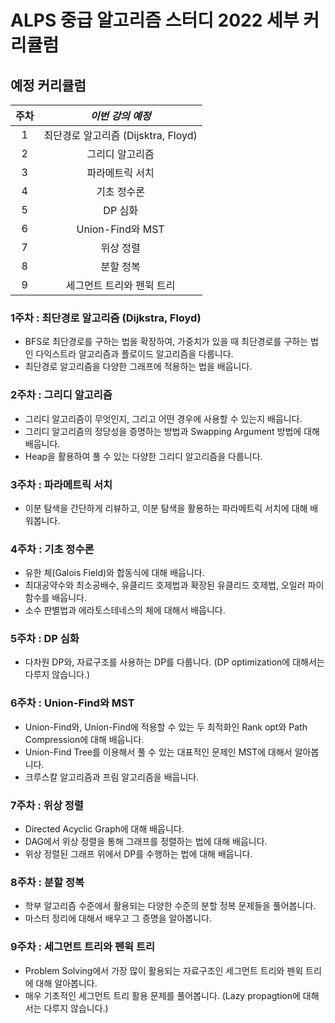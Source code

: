 # ALPS 중급 알고리즘 스터디 2022 세부 커리큘럼



## 예정 커리큘럼

| 주차 |          *이번 강의 예정*           |
| :--: | :---------------------------------: |
|  1   | 최단경로 알고리즘 (Dijsktra, Floyd) |
|  2   |           그리디 알고리즘           |
|  3   |           파라메트릭 서치           |
|  4   |             기초 정수론             |
|  5   |               DP 심화               |
|  6   |          Union-Find와 MST           |
|  7   |              위상 정렬              |
|  8   |              분할 정복              |
|  9   |      세그먼트 트리와 펜윅 트리      |



### 1주차 : 최단경로 알고리즘 (Dijkstra, Floyd)

* BFS로 최단경로를 구하는 법을 확장하여, 가중치가 있을 때 최단경로를 구하는 법인 다익스트라 알고리즘과 플로이드 알고리즘을 다룹니다.
* 최단경로 알고리즘을 다양한 그래프에 적용하는 법을 배웁니다.



### 2주차 : 그리디 알고리즘

* 그리디 알고리즘이 무엇인지, 그리고 어떤 경우에 사용할 수 있는지 배웁니다.
* 그리디 알고리즘의 정당성을 증명하는 방법과 Swapping Argument 방법에 대해 배웁니다.
* Heap을 활용하여 풀 수 있는 다양한 그리디 알고리즘을 다룹니다.



### 3주차 : 파라메트릭 서치

* 이분 탐색을 간단하게 리뷰하고, 이분 탐색을 활용하는 파라메트릭 서치에 대해 배워봅니다.



### 4주차 : 기초 정수론

* 유한 체(Galois Field)와 합동식에 대해 배웁니다.
* 최대공약수와 최소공배수, 유클리드 호제법과 확장된 유클리드 호제법, 오일러 파이 함수를 배웁니다.
* 소수 판별법과 에라토스테네스의 체에 대해서 배웁니다.



### 5주차 : DP 심화

* 다차원 DP와, 자료구조를 사용하는 DP를 다룹니다. (DP optimization에 대해서는 다루지 않습니다.)



### 6주차 : Union-Find와 MST

* Union-Find와, Union-Find에 적용할 수 있는 두 최적화인 Rank opt와 Path Compression에 대해 배웁니다.
* Union-Find Tree를 이용해서 풀 수 있는 대표적인 문제인 MST에 대해서 알아봅니다.
* 크루스칼 알고리즘과 프림 알고리즘을 배웁니다.



### 7주차 : 위상 정렬

* Directed Acyclic Graph에 대해 배웁니다.
* DAG에서 위상 정렬을 통해 그래프를 정렬하는 법에 대해 배웁니다.
* 위상 정렬된 그래프 위에서 DP를 수행하는 법에 대해 배웁니다.



### 8주차 : 분할 정복

* 학부 알고리즘 수준에서 활용되는 다양한 수준의 분할 정복 문제들을 풀어봅니다.
* 마스터 정리에 대해서 배우고 그 증명을 알아봅니다.



### 9주차 : 세그먼트 트리와 펜윅 트리

* Problem Solving에서 가장 많이 활용되는 자료구조인 세그먼트 트리와 펜윅 트리에 대해 알아봅니다.
* 매우 기초적인 세그먼트 트리 활용 문제를 풀어봅니다. (Lazy propagtion에 대해서는 다루지 않습니다.)